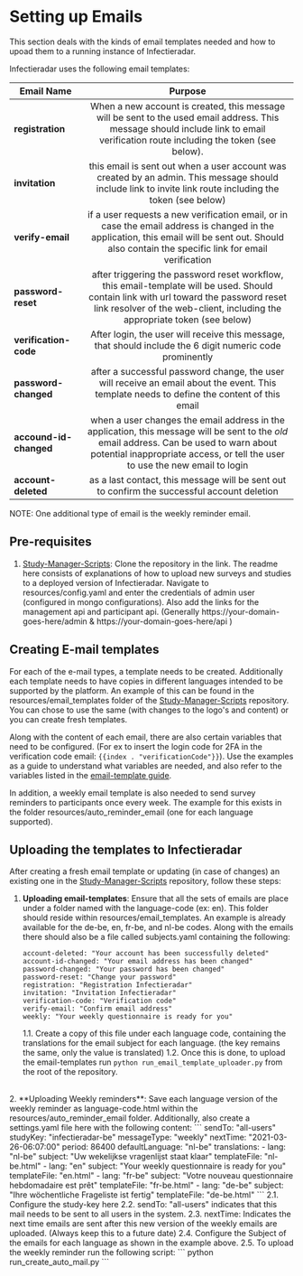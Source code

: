 # Setting up Emails 

This section deals with the kinds of email templates needed and how to upoad them to a running instance of Infectieradar.

Infectieradar uses the following email templates:

| Email Name       | Purpose  |
| -------------- | :----------------:|
| **registration**    | When a new account is created, this message will be sent to the used email address. This message should include link to email verification route including the token (see below). |
| **invitation**| this email is sent out when a user account was created by an admin. This message should include link to invite link route including the token (see below)|
| **verify-email**| if a user requests a new verification email, or in case the email address is changed in the application, this email will be sent out. Should also contain the specific link for email verification|
| **password-reset**| after triggering the password reset workflow, this email-template will be used. Should contain link with url toward the password reset link resolver of the web-client, including the appropriate token (see below)|
| **verification-code**| After login, the user will receive this message, that should include the 6 digit numeric code prominently|
| **password-changed**| after a successful password change, the user will receive an email about the event. This template needs to define the content of this email|
| **accound-id-changed**| when a user changes the email address in the application, this message will be sent to the *old* email address. Can be used to warn about potential inappropriate access, or tell the user to use the new email to login|
| **account-deleted**| as a last contact, this message will be sent out to confirm the successful account deletion|


NOTE: One additional type of email is the weekly reminder email. 

## Pre-requisites

1. [Study-Manager-Scripts](https://github.com/InfectieradarBE/study-manager-scripts): Clone the repository in the link. The readme here consists of explanations of how to upload new surveys and studies to a deployed version of Infectieradar. Navigate to resources/config.yaml and enter the credentials of admin user (configured in mongo configurations). Also add the links for the management api and participant api. (Generally https://your-domain-goes-here/admin & https://your-domain-goes-here/api ) 


## Creating E-mail templates

For each of the e-mail types, a template needs to be created. Additionally each template needs to have copies in different languages intended to be supported by the platform. An example of this can be found in the resources/email_templates folder of the [Study-Manager-Scripts](https://github.com/InfectieradarBE/study-manager-scripts) repository. You can chose to use the same (with changes to the logo's and content) or you can create fresh templates.

Along with the content of each email, there are also certain variables that need to be configured. (For ex to insert the login code for 2FA in the verification code email: ```{{index . "verificationCode"}}```). 
Use the examples as a guide to understand what variables are needed, and also refer to the variables listed in the [email-template guide](https://github.com/influenzanet/messaging-service/edit/master/docs/email-templates.md). 

In addition, a weekly email template is also needed to send survey reminders to participants once every week. The example for this exists in the folder resources/auto_reminder_email (one for each language supported). 

## Uploading the templates to Infectieradar

After creating a fresh email template or updating (in case of changes) an existing one in the [Study-Manager-Scripts](https://github.com/InfectieradarBE/study-manager-scripts) repository, follow these steps:

1. **Uploading email-templates**: Ensure that all the sets of emails are place under a folder named with the language-code (ex: en). This folder should reside within resources/email_templates. An example is already available for the de-be, en, fr-be, and nl-be codes. Along with the emails there should also be a file called subjects.yaml containing the following:
    ```
    account-deleted: "Your account has been successfully deleted"
    account-id-changed: "Your email address has been changed"
    password-changed: "Your password has been changed"
    password-reset: "Change your password"
    registration: "Registration Infectieradar"
    invitation: "Invitation Infectieradar"
    verification-code: "Verification code"
    verify-email: "Confirm email address"
    weekly: "Your weekly questionnaire is ready for you"
    ```
    1.1. Create a copy of this file under each language code, containing the translations for the email subject for each language. (the key remains the same, only the value is translated)
    1.2. Once this is done, to upload the email-templates run ``` python run_email_template_uploader.py ``` from the root of the repository.
<br/>
2. **Uploading Weekly reminders**: Save each language version of the weekly reminder as language-code.html within the resources/auto_reminder_email folder. Additionally, also create a settings.yaml file here with the following content:
    ```
    sendTo: "all-users"
    studyKey: "infectieradar-be"
    messageType: "weekly"
    nextTime: "2021-03-26-06:07:00"
    period: 86400
    defaultLanguage: "nl-be"
    translations:
    - lang: "nl-be"
        subject: "Uw wekelijkse vragenlijst staat klaar"
        templateFile: "nl-be.html"
    - lang: "en"
        subject: "Your weekly questionnaire is ready for you"
        templateFile: "en.html"
    - lang: "fr-be"
        subject: "Votre nouveau questionnaire hebdomadaire est prêt"
        templateFile: "fr-be.html"
    - lang: "de-be"
        subject: "Ihre wöchentliche Frageliste ist fertig"
        templateFile: "de-be.html"
    ```
    2.1. Configure the study-key here
    2.2. sendTo: "all-users" indicates that this mail needs to be sent to all users in the system.
    2.3. nextTime: Indicates the next time emails are sent after this new version of the weekly emails are uploaded. (Always keep this to a future date)
    2.4. Configure the Subject of the emails for each language as shown in the example above.
    2.5. To upload the weekly reminder run the following script: ``` python run_create_auto_mail.py ```